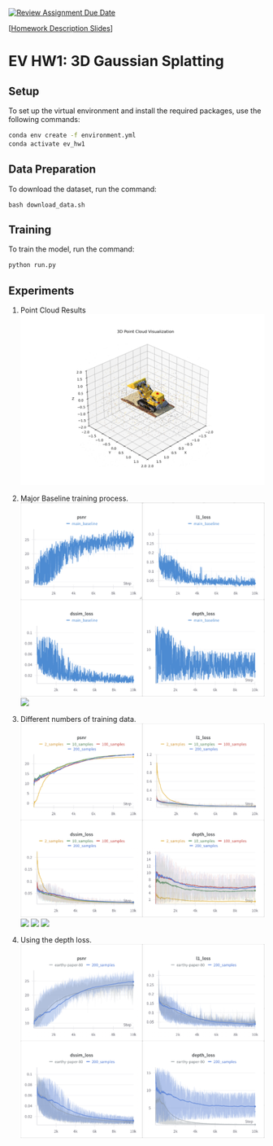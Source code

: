 [![Review Assignment Due Date](https://classroom.github.com/assets/deadline-readme-button-22041afd0340ce965d47ae6ef1cefeee28c7c493a6346c4f15d667ab976d596c.svg)](https://classroom.github.com/a/yjiC1df2)

[[Homework Description Slides](https://docs.google.com/presentation/d/15rfk9sOBIENCqLzUhFOhG9zRjjB2YrRkb_tgm7wwOB4/edit#slide=id.g28aec11547e_0_46)]

# EV HW1: 3D Gaussian Splatting


## Setup
To set up the virtual environment and install the required packages, use the following commands:
```bash
conda env create -f environment.yml
conda activate ev_hw1
```

## Data Preparation
To download the dataset, run the command:
```
bash download_data.sh
```

## Training
To train the model, run the command:
```bash
python run.py
```

## Experiments

1. Point Cloud Results
![](./media/point_cloud.png)

2. Major Baseline training process.
![](./media/main_baseline_training.png)
![](./media/video_200_samples.gif)

3. Different numbers of training data.
![](./media/ablation_num_samples_training.png)
![](./media/video_100_samples.gif)
![](./media/video_10_samples.gif)
![](./media/video_2_samples.gif)


4. Using the depth loss.
![](./media/depth_loss_training.png)